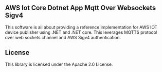 ## AWS Iot Core Dotnet App Mqtt Over Websockets Sigv4

This software is all about providing a reference implementation for AWS IOT device publisher  using .NET and .NET core. This leverages MQTTS protocol over web sockets channel and AWS Sigv4 authentication.

## License

This library is licensed under the Apache 2.0 License. 
